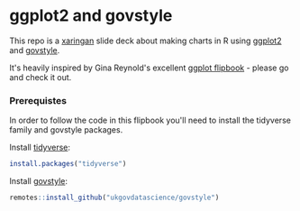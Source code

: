# ggplot2 and govstyle

This repo is a [xaringan](https://slides.yihui.name/xaringan/#1) slide deck about making charts in R using [ggplot2](https://ggplot2.tidyverse.org/) and [govstyle](http://ukgovdatascience.github.io/govstyle/).

It's heavily inspired by Gina Reynold's excellent [ggplot flipbook](https://evamaerey.github.io/ggplot_flipbook/ggplot_flipbook_xaringan.html) - please go and check it out.

### Prerequistes

In order to follow the code in this flipbook you'll need to install the tidyverse family and govstyle packages.

Install [tidyverse](https://www.tidyverse.org/):
``` r
install.packages("tidyverse")
```

Install [govstyle](http://ukgovdatascience.github.io/govstyle/):
``` r
remotes::install_github("ukgovdatascience/govstyle")
```
